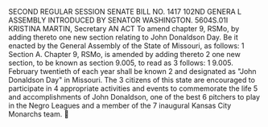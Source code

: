 SECOND REGULAR SESSION
SENATE BILL NO. 1417
102ND GENERA L ASSEMBLY
INTRODUCED BY SENATOR WASHINGTON.
5604S.01I KRISTINA MARTIN, Secretary
AN ACT
To amend chapter 9, RSMo, by adding thereto one new section relating to John Donaldson Day.
Be it enacted by the General Assembly of the State of Missouri, as follows:
1 Section A. Chapter 9, RSMo, is amended by adding thereto
2 one new section, to be known as section 9.005, to read as
3 follows:
1 9.005. February twentieth of each year shall be known
2 and designated as "John Donaldson Day" in Missouri. The
3 citizens of this state are encouraged to participate in
4 appropriate activities and events to commemorate the life
5 and accomplishments of John Donaldson, one of the best
6 pitchers to play in the Negro Leagues and a member of the
7 inaugural Kansas City Monarchs team.
